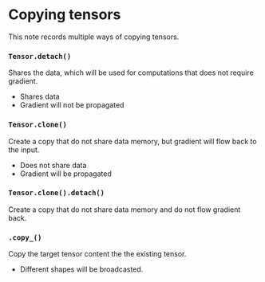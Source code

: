 # Copying tensors

This note records multiple ways of copying tensors.

### `Tensor.detach()`

Shares the data, which will be used for computations that does not require gradient.

- Shares data
- Gradient will not be propagated

### `Tensor.clone()`

Create a copy that do not share data memory, but gradient will flow back to the input.

- Does not share data
- Gradient will be propagated

### `Tensor.clone().detach()`

Create a copy that do not share data memory and do not flow gradient back.

### `.copy_()`

Copy the target tensor content the the existing tensor.

- Different shapes will be broadcasted.